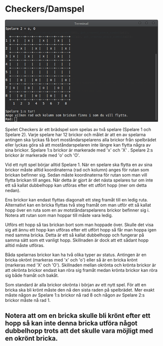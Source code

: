 # Checkers/Damspel
![](/checkers.png)

Spelet Checkers är ett brädspel som spelas av två spelare (Spelare 1 och Spelare 2). Varje spelare har 12 brickor och målet är att en av spelarna antingen ska lyckas få bort moståndarspelarens alla brickor från spelbrädet eller lyckas göra så att moståndarspelaren inte längre kan flytta några av sina brickor. Spelare 1:s brickor är markerade med 'x' och 'X' . Spelare 2:s brickor är markerade med 'o' och 'O'.

Vid ett nytt spel börjar alltid Spelare 1. När en spelare ska flytta en av sina brickor måste alltid koordinaterna (rad och kolumn) anges för rutan som brickan befinner sig. Sedan måste koordinaterna för rutan som man vill flytta brickan till anges. När detta är gjort är det nästa spelares tur om inte ett så kallat dubbelhopp kan utföras efter ett utfört hopp (mer om detta nedan).

Ens brickor kan endast flyttas diagonalt ett steg framåt till en ledig ruta. Alternativt kan en bricka flyttas två steg framåt om man utför ett så kallat hopp över en ruta som en av motståndarspelarens brickor befinner sig i. Notera att rutan som man hoppar till måste vara ledig.

Utförs ett hopp så tas brickan bort som man hoppade över. Skulle det visa sig att ännu ett hopp kan utföras efter ett utfört hopp så får man hoppa igen med samma bricka. Detta är ett så kallat dubbelhopp och fungerar på samma sätt som ett vanligt hopp. Skillnaden är dock att ett sådant hopp alltid måste utföras.

Båda spelarnas brickor kan ha två olika typer av status. Antingen är en bricka okrönt (markeras med 'x' och 'o') eller så är en bricka krönt (markeras med 'X' och 'O'). Skillnaden mellan okrönta och krönta brickor är att okrönta brickor endast kan röra sig framåt medan krönta brickor kan röra sig både framåt och bakåt.

Som standard är alla brickor okrönta i början av ett nytt spel. För att en bricka ska bli krönt måste den nå den sista raden på spelbrädet. Mer exakt måste någon av Spelare 1:s brickor nå rad 8 och någon av Spelare 2:s brickor måste nå rad 1.

Notera att om en bricka skulle bli krönt efter ett hopp så kan inte denna bricka utföra något dubbelhopp trots att det skulle vara möjligt med en okrönt bricka.
---
